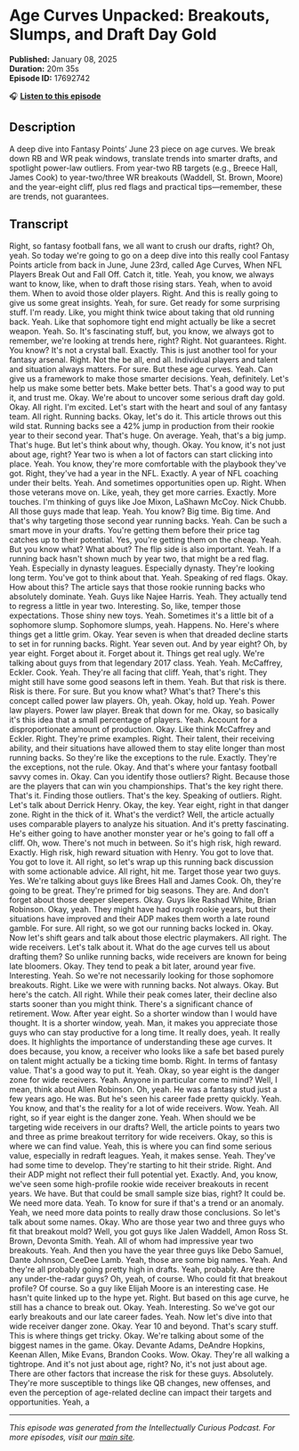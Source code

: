 # Age Curves Unpacked: Breakouts, Slumps, and Draft Day Gold

**Published:** January 08, 2025  
**Duration:** 20m 35s  
**Episode ID:** 17692742

🎧 **[Listen to this episode](https://intellectuallycurious.buzzsprout.com/2529712/episodes/17692742-age-curves-unpacked-breakouts-slumps-and-draft-day-gold)**

## Description

A deep dive into Fantasy Points’ June 23 piece on age curves. We break down RB and WR peak windows, translate trends into smarter drafts, and spotlight power-law outliers. From year-two RB targets (e.g., Breece Hall, James Cook) to year-two/three WR breakouts (Waddell, St. Brown, Moore) and the year-eight cliff, plus red flags and practical tips—remember, these are trends, not guarantees.

## Transcript

Right, so fantasy football fans, we all want to crush our drafts, right? Oh, yeah. So today we're going to go on a deep dive into this really cool Fantasy Points article from back in June, June 23rd, called Age Curves, When NFL Players Break Out and Fall Off. Catch it, title. Yeah, you know, we always want to know, like, when to draft those rising stars. Yeah, when to avoid them. When to avoid those older players. Right. And this is really going to give us some great insights. Yeah, for sure. Get ready for some surprising stuff. I'm ready. Like, you might think twice about taking that old running back. Yeah. Like that sophomore tight end might actually be like a secret weapon. Yeah. So. It's fascinating stuff, but, you know, we always got to remember, we're looking at trends here, right? Right. Not guarantees. Right. You know? It's not a crystal ball. Exactly. This is just another tool for your fantasy arsenal. Right. Not the be all, end all. Individual players and talent and situation always matters. For sure. But these age curves. Yeah. Can give us a framework to make those smarter decisions. Yeah, definitely. Let's help us make some better bets. Make better bets. That's a good way to put it, and trust me. Okay. We're about to uncover some serious draft day gold. Okay. All right. I'm excited. Let's start with the heart and soul of any fantasy team. All right. Running backs. Okay, let's do it. This article throws out this wild stat. Running backs see a 42% jump in production from their rookie year to their second year. That's huge. On average. Yeah, that's a big jump. That's huge. But let's think about why, though. Okay. You know, it's not just about age, right? Year two is when a lot of factors can start clicking into place. Yeah. You know, they're more comfortable with the playbook they've got. Right, they've had a year in the NFL. Exactly. A year of NFL coaching under their belts. Yeah. And sometimes opportunities open up. Right. When those veterans move on. Like, yeah, they get more carries. Exactly. More touches. I'm thinking of guys like Joe Mixon, LaShawn McCoy. Nick Chubb. All those guys made that leap. Yeah. You know? Big time. Big time. And that's why targeting those second year running backs. Yeah. Can be such a smart move in your drafts. You're getting them before their price tag catches up to their potential. Yes, you're getting them on the cheap. Yeah. But you know what? What about? The flip side is also important. Yeah. If a running back hasn't shown much by year two, that might be a red flag. Yeah. Especially in dynasty leagues. Especially dynasty. They're looking long term. You've got to think about that. Yeah. Speaking of red flags. Okay. How about this? The article says that those rookie running backs who absolutely dominate. Yeah. Guys like Najee Harris. Yeah. They actually tend to regress a little in year two. Interesting. So, like, temper those expectations. Those shiny new toys. Yeah. Sometimes it's a little bit of a sophomore slump. Sophomore slumps, yeah. Happens. No. Here's where things get a little grim. Okay. Year seven is when that dreaded decline starts to set in for running backs. Right. Year seven out. And by year eight? Oh, by year eight. Forget about it. Forget about it. Things get real ugly. We're talking about guys from that legendary 2017 class. Yeah. Yeah. McCaffrey, Eckler. Cook. Yeah. They're all facing that cliff. Yeah, that's right. They might still have some good seasons left in them. Yeah. But that risk is there. Risk is there. For sure. But you know what? What's that? There's this concept called power law players. Oh, yeah. Okay, hold up. Yeah. Power law players. Power law player. Break that down for me. Okay, so basically it's this idea that a small percentage of players. Yeah. Account for a disproportionate amount of production. Okay. Like think McCaffrey and Eckler. Right. They're prime examples. Right. Their talent, their receiving ability, and their situations have allowed them to stay elite longer than most running backs. So they're like the exceptions to the rule. Exactly. They're the exceptions, not the rule. Okay. And that's where your fantasy football savvy comes in. Okay. Can you identify those outliers? Right. Because those are the players that can win you championships. That's the key right there. That's it. Finding those outliers. That's the key. Speaking of outliers. Right. Let's talk about Derrick Henry. Okay, the key. Year eight, right in that danger zone. Right in the thick of it. What's the verdict? Well, the article actually uses comparable players to analyze his situation. And it's pretty fascinating. He's either going to have another monster year or he's going to fall off a cliff. Oh, wow. There's not much in between. So it's high risk, high reward. Exactly. High risk, high reward situation with Henry. You got to love that. You got to love it. All right, so let's wrap up this running back discussion with some actionable advice. All right, hit me. Target those year two guys. Yes. We're talking about guys like Brees Hall and James Cook. Oh, they're going to be great. They're primed for big seasons. They are. And don't forget about those deeper sleepers. Okay. Guys like Rashad White, Brian Robinson. Okay, yeah. They might have had rough rookie years, but their situations have improved and their ADP makes them worth a late round gamble. For sure. All right, so we got our running backs locked in. Okay. Now let's shift gears and talk about those electric playmakers. All right. The wide receivers. Let's talk about it. What do the age curves tell us about drafting them? So unlike running backs, wide receivers are known for being late bloomers. Okay. They tend to peak a bit later, around year five. Interesting. Yeah. So we're not necessarily looking for those sophomore breakouts. Right. Like we were with running backs. Not always. Okay. But here's the catch. All right. While their peak comes later, their decline also starts sooner than you might think. There's a significant chance of retirement. Wow. After year eight. So a shorter window than I would have thought. It is a shorter window, yeah. Man, it makes you appreciate those guys who can stay productive for a long time. It really does, yeah. It really does. It highlights the importance of understanding these age curves. It does because, you know, a receiver who looks like a safe bet based purely on talent might actually be a ticking time bomb. Right. In terms of fantasy value. That's a good way to put it. Yeah. Okay, so year eight is the danger zone for wide receivers. Yeah. Anyone in particular come to mind? Well, I mean, think about Allen Robinson. Oh, yeah. He was a fantasy stud just a few years ago. He was. But he's seen his career fade pretty quickly. Yeah. You know, and that's the reality for a lot of wide receivers. Wow. Yeah. All right, so if year eight is the danger zone. Yeah. When should we be targeting wide receivers in our drafts? Well, the article points to years two and three as prime breakout territory for wide receivers. Okay, so this is where we can find value. Yeah, this is where you can find some serious value, especially in redraft leagues. Yeah, it makes sense. Yeah. They've had some time to develop. They're starting to hit their stride. Right. And their ADP might not reflect their full potential yet. Exactly. And, you know, we've seen some high-profile rookie wide receiver breakouts in recent years. We have. But that could be small sample size bias, right? It could be. We need more data. Yeah. To know for sure if that's a trend or an anomaly. Yeah, we need more data points to really draw those conclusions. So let's talk about some names. Okay. Who are those year two and three guys who fit that breakout mold? Well, you got guys like Jalen Waddell, Amon Ross St. Brown, Devonta Smith. Yeah. All of whom had impressive year two breakouts. Yeah. And then you have the year three guys like Debo Samuel, Dante Johnson, CeeDee Lamb. Yeah, those are some big names. Yeah. And they're all probably going pretty high in drafts. Yeah, probably. Are there any under-the-radar guys? Oh, yeah, of course. Who could fit that breakout profile? Of course. So a guy like Elijah Moore is an interesting case. He hasn't quite linked up to the hype yet. Right. But based on this age curve, he still has a chance to break out. Okay. Yeah. Interesting. So we've got our early breakouts and our late career fades. Yeah. Now let's dive into that wide receiver danger zone. Okay. Year 10 and beyond. That's scary stuff. This is where things get tricky. Okay. We're talking about some of the biggest names in the game. Okay. Devante Adams, DeAndre Hopkins, Keenan Allen, Mike Evans, Brandon Cooks. Wow. Okay. They're all walking a tightrope. And it's not just about age, right? No, it's not just about age. There are other factors that increase the risk for these guys. Absolutely. They're more susceptible to things like QB changes, new offenses, and even the perception of age-related decline can impact their targets and opportunities. Yeah, a

---
*This episode was generated from the Intellectually Curious Podcast. For more episodes, visit our [main site](https://intellectuallycurious.buzzsprout.com).*
